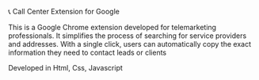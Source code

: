 📞 Call Center Extension for Google

This is a Google Chrome extension developed for telemarketing professionals.
It simplifies the process of searching for service providers and addresses.
With a single click, users can automatically copy the exact information they need to contact leads or clients

Developed in Html, Css, Javascript
